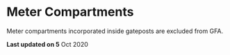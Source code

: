 # Meter Compartments

Meter compartments incorporated inside gateposts are excluded from GFA.

**Last updated on 5** Oct 2020
